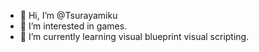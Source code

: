 - 👋 Hi, I’m @Tsurayamiku
- 👀 I’m interested in games.
- 🌱 I’m currently learning visual blueprint visual scripting.

<!---
Tsurayamiku/Tsurayamiku is a ✨ special ✨ repository because its `README.md` (this file) appears on your GitHub profile.
You can click the Preview link to take a look at your changes.
--->
